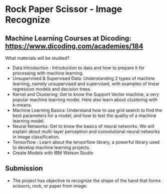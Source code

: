 # Rock Paper Scissor - Image Recognize

## Machine Learning Courses at Dicoding: https://www.dicoding.com/academies/184

What materials will be studied?
* Data Introduction : Introduction to data and how to prepare it for processing with machine learning.
* Unsupervised & Supervised Data: Understanding 2 types of machine learning, namely unsupervised and supervised, with examples of linear regression models and decision trees.
* Kernel and Clustering: Get to know the Support Vector machine, a very popular machine learning model. Here also learn about clustering with k-means.
* Machine Learning Basics: Understand how to use grid search to find the best parameters for a model, and how to test the quality of a machine learning model.
* Neural Networks: Get to know the basics of neural networks. We will explain about multi-layer perceptron and convolutional neural networks in image classification.
* Tensorflow : Learn about the tensorflow library, a powerful library used to develop machine learning projects.
* Create Models with IBM Watson Studio

## Submission
* The project has objective to recognize the shape of the hand that forms scissors, rock, or paper from image.
